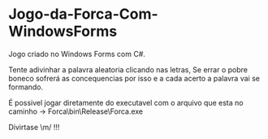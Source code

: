 # Jogo-da-Forca-Com-WindowsForms
Jogo criado no Windows Forms com C#.

Tente adivinhar a palavra aleatoria clicando nas letras, Se errar o pobre boneco sofrerá as concequencias por isso e a cada acerto a palavra vai se formando.

É possivel jogar diretamente do executavel com o arquivo que esta no caminho -> Forca\bin\Release\Forca.exe

Divirtase \m/ !!!
